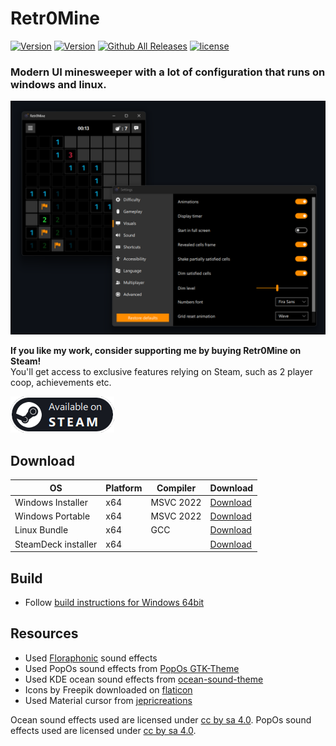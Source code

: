 # Retr0Mine

[![Version](https://img.shields.io/github/v/release/odizinne/Retr0Mine)](https://github.com/odizinne/retr0mine/releases)
[![Version](https://img.shields.io/github/actions/workflow/status/odizinne/retr0mine/steam-builds.yml)]()
[![Github All Releases](https://img.shields.io/github/downloads/odizinne/Retr0Mine/total.svg)]()
[![license](https://img.shields.io/github/license/odizinne/Retr0Mine)](https://github.com/Odizinne/Retr0Mine/blob/main/LICENSE)

### Modern UI minesweeper with a lot of configuration that runs on windows and linux.  

![image](.assets/screenshot.png)

**If you like my work, consider supporting me by buying Retr0Mine on Steam!**  
You'll get access to exclusive features relying on Steam, such as 2 player coop, achievements etc.

[![Available on STEAM](/.assets/available_on_steam.png)](https://store.steampowered.com/app/3478030/Retr0Mine/)

## Download

| OS                     | Platform  | Compiler   | Download                                                                                                       |
|------------------------|-----------|------------|----------------------------------------------------------------------------------------------------------------|
| Windows Installer      | x64       | MSVC 2022  | [Download](https://github.com/Odizinne/Retr0Mine/releases/latest/download/Retr0Mine_Installer.exe)             |
| Windows Portable       | x64       | MSVC 2022  | [Download](https://github.com/Odizinne/Retr0Mine/releases/latest/download/Retr0Mine_msvc_64.zip)               |
| Linux Bundle           | x64       | GCC        | [Download](https://github.com/Odizinne/Retr0Mine/releases/latest/download/Retr0Mine_Linux.zip)                 |
| SteamDeck installer    | x64       |            | [Download](https://raw.githubusercontent.com/Odizinne/Retr0Mine/refs/heads/main/tools/Retr0Mine_SteamDeckInstaller.desktop)     |

## Build

- Follow [build instructions for Windows 64bit](https://github.com/Odizinne/Retr0Mine/blob/main/BUILD.md)

## Resources

- Used [Floraphonic](https://www.floraphonic.com/) sound effects 
- Used PopOs sound effects from [PopOs GTK-Theme](https://github.com/pop-os/gtk-theme)
- Used KDE ocean sound effects from [ocean-sound-theme](https://github.com/KDE/ocean-sound-theme)
- Icons by Freepik downloaded on [flaticon](https://www.flaticon.com/authors/freepik)
- Used Material cursor from [jepricreations](https://www.deviantart.com/jepricreations)

Ocean sound effects used are licensed under [cc by sa 4.0](https://creativecommons.org/licenses/by-sa/4.0/).
PopOs sound effects used are licensed under [cc by sa 4.0](https://creativecommons.org/licenses/by-sa/4.0/).
